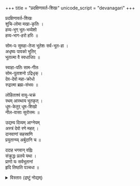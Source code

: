 +++
title = "प्रदक्षिणावर्त-शिखः"
unicode_script = "devanagari"
+++

प्रदक्षिणावर्त-शिखः  
शुचि-लोमा मखा-कृतिः ।  
हव्य-भुग् भूत-भव्येशो  
हव्य-भाग-हरो हरिः ॥ 

सोम-पः सुमहा-तेजा 
भूतेशः सर्व-भूत-हा ।  
अधृष्यः पावको भूतिर्  
भूतात्मा वै स्वधाधिपः ॥ 

स्वाहा-पतिः साम-गीतः  
सोम-पूताशनो ऽद्रिधृक् ।  
देव-देवो महा-क्रोधो  
रुद्रात्मा ब्रह्म-संभवः ॥ 

लोहिताश्वं वायु-चक्रं  
रथम् आस्थाय भूतकृत् ।  
धूम-केतुर् धूम-शिखो  
नील-वासाः सुरोत्तमः ॥  

उद्यम्य दिव्यम् आग्नेयम्  
अस्त्रं देवो रणे महत् ।  
दानवाणां सहस्राणि  
प्रयुतान्य्य् अर्बुदानि च ॥ 

ददाह भगवान् वह्निः  
संक्रुद्धः प्रलये यथा ।  
प्राणो यः सर्वभूतानां  
हृदि तिष्ठति पञ्चधा ॥

<details><summary>विस्तारः (द्रष्टुं नोद्यम्)</summary>

> While agni is praised as the great commander of the army of the gods in the shruti, we have few accounts of martial prowess in the purANa-s. However, here is one great piece from the harivaMsha that might be fragment from a proto-purANa. -MT
</details>

